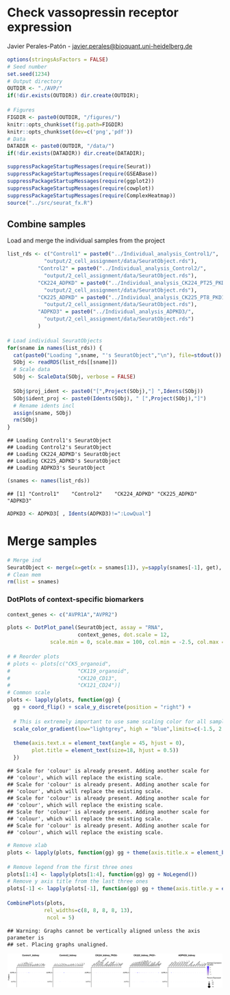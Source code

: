 Check vassopressin receptor expression
================
Javier Perales-Patón - <javier.perales@bioquant.uni-heidelberg.de>

``` r
options(stringsAsFactors = FALSE)
# Seed number
set.seed(1234)
# Output directory
OUTDIR <- "./AVP/"
if(!dir.exists(OUTDIR)) dir.create(OUTDIR);

# Figures
FIGDIR <- paste0(OUTDIR, "/figures/")
knitr::opts_chunk$set(fig.path=FIGDIR)
knitr::opts_chunk$set(dev=c('png','pdf'))
# Data
DATADIR <- paste0(OUTDIR, "/data/")
if(!dir.exists(DATADIR)) dir.create(DATADIR);
```

``` r
suppressPackageStartupMessages(require(Seurat))
suppressPackageStartupMessages(require(GSEABase))
suppressPackageStartupMessages(require(ggplot2))
suppressPackageStartupMessages(require(cowplot))
suppressPackageStartupMessages(require(ComplexHeatmap))
source("../src/seurat_fx.R")
```

## Combine samples

Load and merge the individual samples from the project

``` r
list_rds <- c("Control1" = paste0("../Individual_analysis_Control1/",
            "output/2_cell_assignment/data/SeuratObject.rds"),
          "Control2" = paste0("../Individual_analysis_Control2/",
            "output/2_cell_assignment/data/SeuratObject.rds"),
          "CK224_ADPKD" = paste0("../Individual_analysis_CK224_PT25_PKD2-/",
            "output/2_cell_assignment/data/SeuratObject.rds"),
          "CK225_ADPKD" = paste0("../Individual_analysis_CK225_PT8_PKD1-/",
            "output/2_cell_assignment/data/SeuratObject.rds"),
          "ADPKD3" = paste0("../Individual_analysis_ADPKD3/",
            "output/2_cell_assignment/data/SeuratObject.rds")
          )

# Load individual SeuratObjects
for(sname in names(list_rds)) {
  cat(paste0("Loading ",sname, "'s SeuratObject","\n"), file=stdout())
  SObj <- readRDS(list_rds[[sname]])
  # Scale data
  SObj <- ScaleData(SObj, verbose = FALSE)
  
  SObj$proj_ident <- paste0("[",Project(SObj),"] ",Idents(SObj))
  SObj$ident_proj <- paste0(Idents(SObj), " [",Project(SObj),"]")
  # Rename idents incl
  assign(sname, SObj)
  rm(SObj)
}
```

    ## Loading Control1's SeuratObject
    ## Loading Control2's SeuratObject
    ## Loading CK224_ADPKD's SeuratObject
    ## Loading CK225_ADPKD's SeuratObject
    ## Loading ADPKD3's SeuratObject

``` r
(snames <- names(list_rds))
```

    ## [1] "Control1"    "Control2"    "CK224_ADPKD" "CK225_ADPKD" "ADPKD3"

``` r
ADPKD3 <- ADPKD3[ , Idents(ADPKD3)!=":LowQual"]
```

# Merge samples

``` r
# Merge ind
SeuratObject <- merge(x=get(x = snames[1]), y=sapply(snames[-1], get), add.cell.ids = snames)
# Clean mem
rm(list = snames)
```

### DotPlots of context-specific biomarkers

``` r
context_genes <- c("AVPR1A","AVPR2")
```

``` r
plots <- DotPlot_panel(SeuratObject, assay = "RNA",
                       context_genes, dot.scale = 12,
              scale.min = 0, scale.max = 100, col.min = -2.5, col.max = 2.5)

# # Reorder plots
# plots <- plots[c("CK5_organoid",
#                      "CK119_organoid",
#                      "CK120_CD13",
#                      "CK121_CD24")]
# Common scale
plots <- lapply(plots, function(gg) {
  gg + coord_flip() + scale_y_discrete(position = "right") +
    
  # This is extremely important to use same scaling color for all samples
  scale_color_gradient(low="lightgrey", high = "blue",limits=c(-1.5, 2.5)) +
      
  theme(axis.text.x = element_text(angle = 45, hjust = 0),
        plot.title = element_text(size=18, hjust = 0.5))
  })
```

    ## Scale for 'colour' is already present. Adding another scale for
    ## 'colour', which will replace the existing scale.
    ## Scale for 'colour' is already present. Adding another scale for
    ## 'colour', which will replace the existing scale.
    ## Scale for 'colour' is already present. Adding another scale for
    ## 'colour', which will replace the existing scale.
    ## Scale for 'colour' is already present. Adding another scale for
    ## 'colour', which will replace the existing scale.
    ## Scale for 'colour' is already present. Adding another scale for
    ## 'colour', which will replace the existing scale.

``` r
# Remove xlab
plots <- lapply(plots, function(gg) gg + theme(axis.title.x = element_blank()))

# Remove legend from the first three ones
plots[1:4] <- lapply(plots[1:4], function(gg) gg + NoLegend())
# Remove y axis title from the last three ones
plots[-1] <- lapply(plots[-1], function(gg) gg + theme(axis.title.y = element_blank()))

CombinePlots(plots,
            rel_widths=c(8, 8, 8, 8, 13),
             ncol = 5)
```

    ## Warning: Graphs cannot be vertically aligned unless the axis parameter is
    ## set. Placing graphs unaligned.

![](./AVP//figures/dotplot_vasopressin_tissue-1.png)<!-- -->
